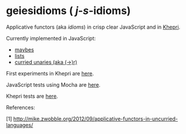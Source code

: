 # geiesidioms   ( _j_-_s_-idioms)

Applicative functors (aka _idioms_) in crisp clear JavaScript and in [Khepri](http://khepri-lang.com).

Currently implemented in JavaScript:
- [maybes](https://github.com/Muzietto/geiesidioms/blob/master/js/geiesidioms.js#L57)
- [lists](https://github.com/Muzietto/geiesidioms/blob/master/js/geiesidioms.js#L101)
- [curried unaries (aka (->)r)](https://github.com/Muzietto/geiesidioms/blob/master/js/geiesidioms.js#L16)

First experiments in Khepri are [here](https://github.com/Muzietto/geiesidioms/blob/master/kep/kep-source/lib/khepri-idioms.kep).

JavaScript tests using Mocha are [here](http://rawgit.com/Muzietto/geiesidioms/master/index.html).

Khepri tests are [here](http://rawgit.com/Muzietto/geiesidioms/master/index_khepri.html).

References:

[1] http://mike.zwobble.org/2012/09/applicative-functors-in-uncurried-languages/
